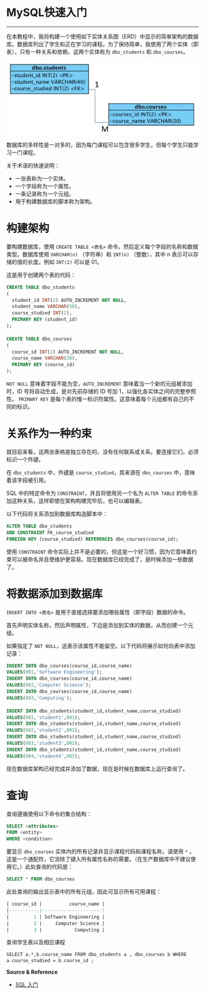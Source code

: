 # MySQL快速入门

---

在本教程中，我将构建一个使用如下实体关系图（ERD）中显示的简单架构的数据库。数据库列出了学生和正在学习的课程。为了保持简单，我使用了两个实体（即表），只有一种关系和依赖。这两个实体称为 `dbo_students` 和 `dbo_courses`。

![image](../../../../assets/img/Integrated/数据库/实验/MySQL快速入门/1.jpg)

数据库的多样性是一对多的，因为每门课程可以包含很多学生，但每个学生只能学习一门课程。

关于术语的快速说明：
- 一张表称为一个实体。
- 一个字段称为一个属性。
- 一条记录称为一个元组。
- 用于构建数据库的脚本称为架构。

# 构建架构

要构建数据库，使用 `CREATE TABLE <表名>`  命令，然后定义每个字段的名称和数据类型。数据库使用 `VARCHAR(n)` （字符串）和 `INT(n)` （整数），其中 n 表示可以存储的值的长度。例如 `INT(2)` 可以是 01。

这是用于创建两个表的代码：
```sql
CREATE TABLE dbo_students
(
  student_id INT(2) AUTO_INCREMENT NOT NULL,
  student_name VARCHAR(50),
  course_studied INT(2),
  PRIMARY KEY (student_id)
);

CREATE TABLE dbo_courses
(
  course_id INT(2) AUTO_INCREMENT NOT NULL,
  course_name VARCHAR(30),
  PRIMARY KEY (course_id)
);
```

`NOT NULL` 意味着字段不能为空，`AUTO_INCREMENT` 意味着当一个新的元组被添加时，ID 号将自动生成，是对先前存储的 ID 号加 1，以强化各实体之间的完整参照性。 `PRIMARY KEY` 是每个表的惟一标识符属性。这意味着每个元组都有自己的不同的标识。

# 关系作为一种约束

就目前来看，这两张表格是独立存在的，没有任何联系或关系。要连接它们，必须标识一个外键。

在 `dbo_students` 中，外键是 `course_studied`，其来源在 `dbo_courses` 中，意味着该字段被引用。

SQL 中的特定命令为 `CONSTRAINT`，并且将使用另一个名为 `ALTER TABLE` 的命令添加这种关系，这样即使在架构构建完毕后，也可以编辑表。


以下代码将关系添加到数据库构造脚本中：
```sql
ALTER TABLE dbo_students
ADD CONSTRAINT FK_course_studied
FOREIGN KEY (course_studied) REFERENCES dbo_courses(course_id);
```

使用 `CONSTRAINT` 命令实际上并不是必要的，但这是一个好习惯，因为它意味着约束可以被命名并且使维护更容易。现在数据库已经完成了，是时候添加一些数据了。

# 将数据添加到数据库

`INSERT INTO <表名>`  是用于直接选择要添加哪些属性（即字段）数据的命令。

首先声明实体名称，然后声明属性，下边是添加到实体的数据，从而创建一个元组。

如果指定了 `NOT NULL`，这表示该属性不能留空。以下代码将展示如何向表中添加记录：
```sql
INSERT INTO dbo_courses(course_id,course_name)
VALUES(001,'Software Engineering');
INSERT INTO dbo_courses(course_id,course_name)
VALUES(002,'Computer Science');
INSERT INTO dbo_courses(course_id,course_name)
VALUES(003,'Computing');

INSERT INTO dbo_students(student_id,student_name,course_studied)
VALUES(001,'student1',001);
INSERT INTO dbo_students(student_id,student_name,course_studied)
VALUES(002,'student2',002);
INSERT INTO dbo_students(student_id,student_name,course_studied)
VALUES(003,'student3',002);
INSERT INTO dbo_students(student_id,student_name,course_studied)
VALUES(004,'student4',003);
```

现在数据库架构已经完成并添加了数据，现在是时候在数据库上运行查询了。

# 查询

查询遵循使用以下命令的集合结构：
```sql
SELECT <attributes>
FROM <entity>
WHERE <condition>
```

要显示 `dbo_courses` 实体内的所有记录并显示课程代码和课程名称，请使用 `*` 。 这是一个通配符，它消除了键入所有属性名称的需要。（在生产数据库中不建议使用它。）此处查询的代码是：
```sql
SELECT * FROM dbo_courses
```

此处查询的输出显示表中的所有元组，因此可显示所有可用课程：
```sql
| course_id |          course_name |
|-----------|----------------------|
|         1 | Software Engineering |
|         2 |     Computer Science |
|         3 |            Computing |
```

查询学生表以及相应课程
```
SELECT a.*,b.course_name FROM dbo_students a , dbo_courses b WHERE a.course_studied = b.course_id ;
```

**Source & Reference**
- [SQL 入门](https://linux.cn/article-9537-1.html)
